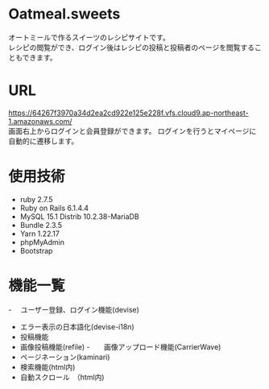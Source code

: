  # Oatmeal.sweets
  
  オートミールで作るスイーツのレシピサイトです。<br >
  レシピの閲覧ができ、ログイン後はレシピの投稿と投稿者のページを閲覧することもできます。
  
  
 # URL
  https://64267f3970a34d2ea2cd922e125e228f.vfs.cloud9.ap-northeast-1.amazonaws.com/<br >
  画面右上からログインと会員登録ができます。
  ログインを行うとマイページに自動的に遷移します。<br >
   
  # 使用技術
  - ruby 2.7.5
  - Ruby on Rails 6.1.4.4
  - MySQL 15.1 Distrib 10.2.38-MariaDB
  - Bundle 2.3.5
  - Yarn 1.22.17
  - phpMyAdmin
  - Bootstrap
  
 # 機能一覧
 -　 ユーザー登録、ログイン機能(devise)
  - エラー表示の日本語化(devise-i18n)
 - 投稿機能
  - 画像投稿機能(refile)
  -　　画像アップロード機能(CarrierWave)
 - ページネーション(kaminari)
 - 検索機能(html内)
 - 自動スクロール　（html内)
